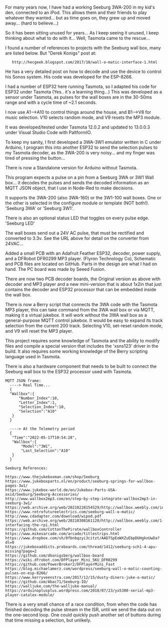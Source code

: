 For many years now, I have had a working Seeburg 3WA-200 in my kid's den, connected to an iPod. 
This allows them and their friends to play whatever they wanted... but as time goes on, they grew 
up and moved away... (hard to believe...)

So it has been sitting unused for years... As I keep seeing it unused, I keep thinking about what to do with it... 
Well, Tasmota came to the rescue...

I found a number of references to projects with the Seeburg wall box, many are listed below. But "Derek Konigs" post at:
~~~
   http://hecgeek.blogspot.com/2017/10/wall-o-matic-interface-1.html
~~~
He has a very detailed post on how to decode and use the device to control his Sonos system. 
His code was developed for the ESP-8266.

I had a number of ESP32 here running Tasmota, so I adapted his code for ESP32 under Tasmota  (Yes.. it's a learning thing...)
This was developed as a sensor under Tasmota, as pulses for the wall boxes are in the 30-50ms range and with a cycle time of ~2.1 seconds.

I now use A1-->A10 to control things around the house, and B1-->V8 for music selection.
V10 selects random mode, and V9 resets the MP3 module.

It was developed/tested under Tasmota 12.0.2 and updated to 13.0.0.3 under Visual Studio Code with PaltformIO.

To keep my sanity, I first developed a 3WA-3W1 emulator written in C under Arduino, 
I program this into another ESP32 to send the selection pulses to my Tasmota decoder,
as the 3WA-200 is very noisy... and my finger was tired of pressing the button...

There is now a Standalone version for Arduino without Tasmota.

This program expects a pulse on a pin from a Seeburg 3WA or 3W1 Wall box...
it decodes the pulses and sends the decoded information as an MQTT JSON object,
that I use in Node-Red to make decisions.
  
It supports the 3WA-200 (also 3WA-160) or the 3W1-100 wall boxes. One or the other is selected
in the configure module or template (NOT both!). 'Seeburg 3WA' or 'Seeburg 3W1'. 

There is also an optional status LED that toggles on every pulse edge. 'Seeburg LED'
 
The wall boxes send out a 24V AC pulse, that must be rectified and converted to 3.3v.
See the URL above for detail on the converter from 24VAC...
 
Added a small PCB with an Adafruit Feather ESP32, decoder, power supply, and a DFRobot DFR0299 MP3 player.
(Flyron Technology Co), Schematic and PCB files are located on GitHub. Parts in the design are 
what I had on hand.  The PC board was made by Seeed Fusion.

There are now two PCB decoder boards, the Original version as above with decoder and MP3 player and a new mini-version that is about 1x2in that just contains the decoder and ESP32 processor that can be embedded inside the wall box.

There is now a Berry script that connects the 3WA code with the Tasmota MP3 player, this can take 
command from the 3WA wall box or via MQTT, making it a virtual jukebox. It will work without the 
3WA wall box as a general-purpose MQTT control jukebox. It would be easy to expand its track selection
from the current 200 track. Selecting V10, set-reset random mode, and V9 will reset the MP3 player.

This project requires some knowledge of Tasmota and the ability to modify files and compile a special version that includes the 'xsns123' driver in the build. It also requires some working knowledge of the Berry scripting language used in Tasmota.

There is also a hardware component that needs to be built to connect the Seeburg wall box to the ESP32 processor used with Tasmota.


~~~
MQTT JSON frame:
  ----> Real Time...
  {
  "Wallbox":{
      "Number_Index":10,
      "Letter_Index":1,
      "Selection_Index":10,
      "Selection":"A10"
   }
  }
  
  ----> At the Telemetry period
  {
   "Time":"2022-05-17T10:54:28",
   "Wallbox":{
       "Model":"3W1",
       "Last_Selection":"A10"
   }
  }
  ~~~

~~~
Seeburg References:

https://www.thejukeboxman.com/shop/Seeburg
https://www.jukeboxparts.nl/en/product/seeburg-springs-for-wallbox-pages-3w1/
https://www.jukebox-world.de/en/Jukebox-Parts-USA-oxid/Seeburg/Seeburg-Accessories/
http://www.wallbox2mp3.com/en/step-by-step-integrate-wallbox2mp3-in-seeburg-3w1/
https://web.archive.org/web/20210228154529/http://wallbox.weebly.com/index.html
https://www.retrofutureelectrics.com/seeburg-wall-o-matic/
http://www.cdadapter.com/download/wipod.pdf
https://web.archive.org/web/20210308161120/http://wallbox.weebly.com/1-interfacing-the-rpi.html
https://github.com/CottonThePirate/wallboxController
https://www.mikesarcade.com/arcade/titlestrips.html
https://www.dropbox.com/sh/0fbnbqzyi3citzt/AAD7SpEoWXZuEbpDUHgknUwDa?dl=0
https://jukeboxaddicts.proboards.com/thread/1412/seeburg-sch1-4-apu-missing?page=2
https://github.com/dkonigsberg/wallbox-board
https://wiki.dfrobot.com/DFPlayer_Mini_SKU_DFR0299
https://github.com/PowerBroker2/DFPlayerMini_Fast
https://blog.michaelamerz.com/wordpress/seeburg-wall-o-matic-counting-pulses-on-esp-8266/
https://www.kerryveenstra.com/2017/12/15/dusty-diners-juke-o-matic/
https://github.com/Abac71/Seeburg-IO/
https://walljuke.com/the-walljuke-manual/
https://arduinoplusplus.wordpress.com/2018/07/23/yx5300-serial-mp3-player-catalex-module/
~~~

There is a very small chance of a race condition, from when the code has finished decoding the pulse stream 
in the ISR, until we send the data out on the one-second loop. 
One could quickly push another set of buttons during that time missing a selection, but unlikely.
  
  
  
